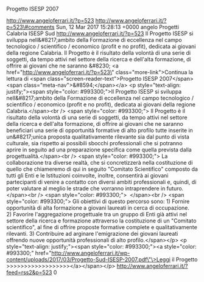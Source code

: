Progetto ISESP 2007

http://www.angeloferrari.it/?p=523 http://www.angeloferrari.it/?p=523\#comments Sun, 12 Mar 2017 15:28:13 +0000 angelo Progetti Calabria ISESP Sud http://www.angeloferrari.it/?p=523 Il Progetto ISESP si sviluppa nell&\#8217;ambito della Formazione di eccellenza nel campo tecnologico / scientifico / economico (profit e no profit), dedicata ai giovani della regione Calabria. Il Progetto è il risultato della volontà di una serie di soggetti, da tempo attivi nel settore della ricerca e dell'alta formazione, di offrire ai giovani che ne saranno &\#8230; \<a href=\"http://www.angeloferrari.it/?p=523\" class=\"more-link\"\>Continua la lettura di \<span class=\"screen-reader-text\"\>Progetto ISESP 2007\</span\> \<span class=\"meta-nav\"\>&\#8594;\</span\>\</a\> \<p style=\"text-align: justify;\"\>\<span style=\"color: \#993300;\"\>Il Progetto ISESP si sviluppa nell&\#8217;ambito della Formazione di eccellenza nel campo tecnologico / scientifico / economico (profit e no profit), dedicata ai giovani della regione Calabria.\</span\>\<br /\> \<span style=\"color: \#993300;\"\> Il Progetto è il risultato della volontà di una serie di soggetti, da tempo attivi nel settore della ricerca e dell'alta formazione, di offrire ai giovani che ne saranno beneficiari una serie di opportunità formative di alto profilo tutte inserite in un&\#8217;unica proposta qualitativamente rilevante sia dal punto di vista culturale, sia rispetto ai possibili sbocchi professionali che si potranno aprire in seguito ad una preparazione specifica come quella prevista dalla progettualità.\</span\>\<br /\> \<span style=\"color: \#993300;\"\> La collaborazione tra diverse realtà, che si concretizzerà nella costituzione di quello che chiameremo di qui in seguito "Comitato Scientifico" composto da tutti gli Enti e le Istituzioni coinvolte, inoltre, consentirà ai giovani partecipanti di venire a contatto con diversi ambiti professionali e, quindi, di poter valutare al meglio le strade che vorranno intraprendere in futuro.\</span\>\<br /\> \<span style=\"color: \#993300;\"\>  \</span\>\<br /\> \<span style=\"color: \#993300;\"\> Gli obiettivi di questo percorso sono: 1) Fornire opportunità di alta formazione a giovani laureati in cerca di occupazione. 2) Favorire l'aggregazione progettuale tra un gruppo di Enti già attivi nel settore della ricerca e formazione attraverso la costituzione di un "Comitato scientifico", al fine di offrire proposte formative complete e qualitativamente rilevanti. 3) Contribuire ad arginare l'emigrazione dei giovani laureati offrendo nuove opportunità professionali di alto profilo.\</span\>\</p\> \<p style=\"text-align: justify;\"\>\<span style=\"color: \#993300;\"\>\<a style=\"color: \#993300;\" href=\"http://www.angeloferrari.it/wp-content/uploads/2017/03/Progetto-Sud-ISESP-2007.pdf\"\>Leggi il Progetto &gt;&gt;&gt;&gt;&gt;&gt;&gt;&gt;&gt;&gt;&gt;&gt;&gt;&gt;&gt;&gt;&gt;&gt;\</a\>\</span\>\</p\> http://www.angeloferrari.it/?feed=rss2&p=523 0
